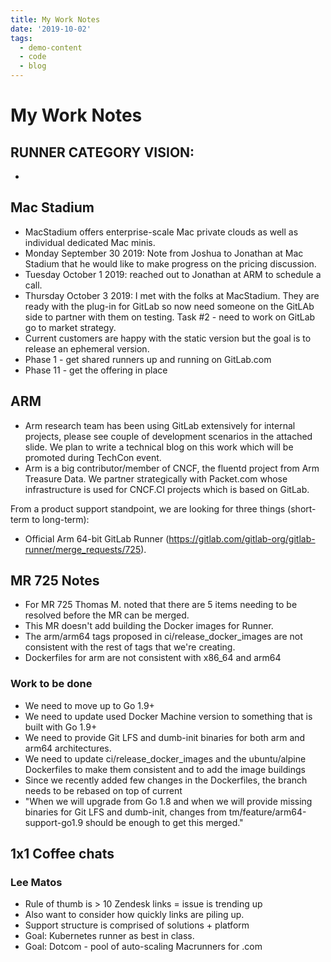 ```yaml
---
title: My Work Notes
date: '2019-10-02'
tags:
  - demo-content
  - code
  - blog
---
```

# My Work Notes

## RUNNER CATEGORY VISION:

- 


## Mac Stadium

- MacStadium offers enterprise-scale Mac private clouds as well as individual dedicated Mac minis.
- Monday September 30 2019: Note from Joshua to Jonathan at Mac Stadium that he would like to make progress on the pricing discussion.
- Tuesday October 1 2019: reached out to Jonathan at ARM to schedule a call.
- Thursday October 3 2019: I met with the folks at MacStadium. They are ready with the plug-in for GitLab so now need someone on the GitLAb side to partner with them on testing. Task #2 - need to work on GitLab go to market strategy.
- Current customers are happy with the static version but the goal is to release an ephemeral version.
- Phase 1 - get shared runners up and running on GitLab.com
- Phase 11 - get the offering in place 


## ARM


- Arm research team has been using GitLab extensively for internal projects, please see couple of development scenarios in the attached slide. We plan to write a technical blog on this work which will be promoted during TechCon event.
- Arm is a big contributor/member of CNCF, the fluentd project from Arm Treasure Data. We partner strategically with Packet.com whose infrastructure is used for CNCF.CI projects which is based on GitLab.


From a product support standpoint, we are looking for three things (short-term to long-term):

- Official Arm 64-bit GitLab Runner (https://gitlab.com/gitlab-org/gitlab-runner/merge_requests/725).



## MR 725 Notes

- For MR 725 Thomas M. noted that there are 5 items needing to be resolved before the MR can be merged.
- This MR doesn't add building the Docker images for Runner.
- The arm/arm64 tags proposed in ci/release_docker_images are not consistent with the rest of tags that we're creating.
- Dockerfiles for arm are not consistent with x86_64 and arm64

### Work to be done

- We need to move up to Go 1.9+ 
- We need to update used Docker Machine version to something that is built with Go 1.9+ 
- We need to provide Git LFS and dumb-init binaries for both arm and arm64 architectures.
- We need to update ci/release_docker_images and the ubuntu/alpine Dockerfiles to make them consistent and to add the image buildings
- Since we recently added few changes in the Dockerfiles, the branch needs to be rebased on top of current
- "When we will upgrade from Go 1.8 and when we will provide missing binaries for Git LFS and dumb-init, changes from tm/feature/arm64-support-go1.9 should be enough to get this merged."


## 1x1 Coffee chats

### Lee Matos

- Rule of thumb is > 10 Zendesk links = issue is trending up
- Also want to consider how quickly links are piling up.
- Support structure is comprised of solutions + platform
- Goal: Kubernetes runner as best in class.
- Goal: Dotcom - pool of auto-scaling Macrunners for .com

